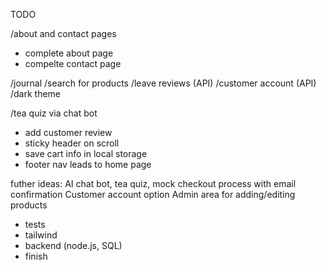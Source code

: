 TODO

/about and contact pages
- complete about page
- compelte contact page

/journal
/search for products
/leave reviews (API)
/customer account (API)
/dark theme

/tea quiz via chat bot

- add customer review
- sticky header on scroll
- save cart info in local storage 
- footer nav leads to home page

futher ideas:
AI chat bot, tea quiz, mock checkout process with email confirmation
Customer account option
Admin area for adding/editing products

- tests
- tailwind
- backend (node.js, SQL)
- finish